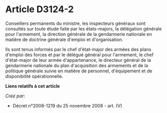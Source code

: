 # Article D3124-2

Conseillers permanents du ministre, les inspecteurs généraux sont consultés sur toute étude faite par les états-majors, la
délégation générale pour l'armement, la direction générale de la gendarmerie nationale en matière de doctrine générale
d'emploi et d'organisation.

Ils sont tenus informés par le chef d'état-major des armées des plans d'emploi des forces et par le délégué général pour
l'armement, le chef d'état-major de leur armée d'appartenance, le directeur général de la gendarmerie nationale du plan
d'acquisition des armements et de la politique générale suivie en matière de personnel, d'équipement et de disponibilité
opérationnelle.

**Liens relatifs à cet article**

_Créé par_:

  - Décret n°2008-1219 du 25 novembre 2008 - art. (V)
